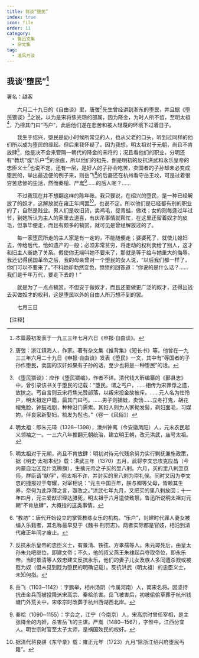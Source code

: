 ```yaml
---
title: 我谈“堕民”
index: true
icon: file
order: 11
category:
  - 鲁迅文集
  - 杂文集
tag:  
  - 准风月谈
---
```


## 我谈“堕民”[^①]

署名：越客

　　六月二十九日的《自由谈》里，唐弢[^②]先生曾经讲到浙东的堕民，并且据《堕民猥谈》[^③]之说，以为是宋将焦光瓒的部属，因为降金，为时人所不齿，至明太祖[^④]，乃榜其门曰“丐户”，此后他们遂在悲苦和被人轻蔑的环境下过着日子。

　　我生于绍兴，堕民是幼小时候所常见的人，也从父老的口头，听到过同样的他们所以成为堕民的缘起。但后来我怀疑了。因为我想，明太祖对于元朝，尚且不肯放肆[^⑤]，他是决不会来管隔一朝代的降金的宋将的；况且看他们的职业，分明还有“教坊”或“乐户”[^⑥]的余痕，所以他们的祖先，倒是明初的反抗洪武和永乐皇帝的忠臣义士[^⑦]也说不定。还有一层，是好人的子孙会吃苦，卖国者的子孙却未必变成堕民的，举出最近便的例子来，则岳飞[^⑧]的后裔还在杭州看守岳王坟，可是过着很穷苦悲惨的生活，然而秦桧、严嵩[^⑨]……的后人呢？……

　　不过我现在并不想翻这样的陈年账。我只要说，在绍兴的堕民，是一种已经解放了的奴才，这解放就在雍正年间罢[^⑩]，也说不定。所以他们是已经都有别的职业的了，自然是贱业。男人们是收旧货，卖鸡毛，捉青蛙，做戏；女的则每逢过年过节，到她所认为主人的家里去道喜，有庆吊事情就帮忙，在这里还留着奴才的皮毛，但事毕便走，而且有颇多的犒赏，就可见是曾经解放过的了。

　　每一家堕民所走的主人家是有一定的，不能随便走；婆婆死了，就使儿媳妇去，传给后代，恰如遗产的一般；必须非常贫穷，将走动的权利卖给了别人，这才和旧主人断绝了关系。假使你无端叫她不要来了，那就是等于给与她重大的侮辱。我还记得民国革命之后，我的母亲曾对一个堕民的女人说，“以后我们都一样了，你们可以不要来了。”不料她却勃然变色，愤愤的回答道：“你说的是什么话？……我们是千年万代，要走下去的！”

　　就是为了一点点犒赏，不但安于做奴才，而且还要做更广泛的奴才，还得出钱去买做奴才的权利，这是堕民以外的自由人所万想不到的罢。

　　七月三日

【注释】

[^①]:本篇最初发表于一九三三年七月六日《申报·自由谈》。

[^②]:唐弢：浙江镇海人，作家。著有杂文集《推背集》《短长书》等。他曾在一九三三年六月二十九日《申报·自由谈》发表《堕民》一文，其中有“辱国者的子孙作堕民，卖国的汉奸如果有子孙的话，至少也将是一种堕民”的话。

[^③]:《堕民猥谈》：应作《堕民猥编》，作者不详。清代钱大昕编纂的《鄞县志》中，曾引录该书关于堕民的记载：“堕民，谓之丐户，……相传为宋罪俘之遗，故摈之。丐自言则云宋将焦光赞部落，以叛宋投金故被斥。……元人名为怯怜户，明太祖定户籍，扁其门曰丐。……男子则捕蛙，卖饧……立冬打鬼，胡花帽鬼脸，钟鼓戏剧，种种沿门需索。其妇人则为人家拗发髻，剃妇面毛，习媒妁，伴良家新娶妇，梳发为髢也。”（卷一《风俗》）

[^④]:明太祖：即朱元璋（1328─1398），濠州钟离（今安徽凤阳）人，元末农民起义领袖之一。一三六八年推翻元朝统治，建立明王朝，改元洪武，庙号太祖。

[^⑤]:明太祖对于元朝，尚且不肯放肆：明初对待元代残余努力实行剿抚兼施政策，据《明史·太祖本纪》载：洪武三年（1370）五月，武将李文忠攻克应昌（今内蒙自治区克什克腾旗），生擒元帝之子买的里八剌。六月，买的里八剌至京师，群臣请“献俘”，明太祖不许，并封买的里八剌为崇礼侯。同时又因为李文忠的捷报过于夸耀，对宰相说：“元主中国百年，朕与卿等父母，皆赖其生养，奈何为此浮薄之言，亟改之。”洪武七年九月，又把买的里八剌放回；十一年四月，元主爱猷识理达腊死，明太祖于六月遣使致祭。鲁迅所说明太祖对元朝“不肯放肆”，大概指的这类事情。

[^⑥]:“教坊”：唐代开始设立的掌管教练女乐的机构。“乐户”，封建时代罪人妻女被编入乐籍者，其名称最早见于《魏书·刑罚志》。两者实际都是官妓，相沿到清代雍正年间才废止。

[^⑦]:反抗永乐皇帝的忠臣义士，有景清、铁弦、方孝孺等人。朱元璋死后，由皇太孙朱允吧继位，即建文帝；不久，他的叔父燕王朱棣起兵夺取帝位，即永乐帝。当时景清等人效忠建文反抗永乐，他们的妻子儿女及族人多同遭杀戮或被贬为奴（但未见到贬为堕民的明确记载）。反抗洪武（明太祖）的忠臣义士，未知何指。

[^⑧]:岳飞（1103─1142）：字鹏举，相州汤阴（今属河南）人，南宋名将。因坚持抗击金兵而被投降派宋高宗、秦桧杀害。岳飞被害后，初被偷偷草葬于杭州钱塘门外荒关中，宋孝宗时改葬于杭州西湖西北岸。

[^⑨]:秦桧（1090─1155）：字会之，江宁（今南京）人，宋高宗时曾任宰相，是主张降金的内奸，杀害岳飞的主谋。严嵩（1480─1567），字惟中，江西分宜人。明世宗时官至太子太师，是祸国殃民的权奸。

[^⑩]:据清代蒋良骐《东华录》载：雍正元年（1723）九月“除浙江绍兴府堕民丐籍”。

